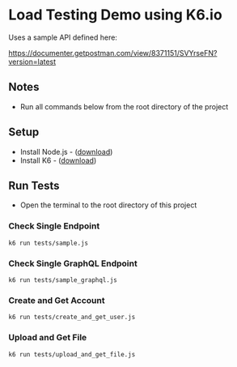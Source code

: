 
# Load Testing Demo using K6.io

Uses a sample API defined here:

https://documenter.getpostman.com/view/8371151/SVYrseFN?version=latest

## Notes

* Run all commands below from the root directory of the project

## Setup

* Install Node.js - ([download](https://nodejs.org/en/download/))
* Install K6 - ([download](https://docs.k6.io/docs/installation))


## Run Tests

* Open the terminal to the root directory of this project

### Check Single Endpoint

`k6 run tests/sample.js`

### Check Single GraphQL Endpoint

`k6 run tests/sample_graphql.js`

### Create and Get Account

`k6 run tests/create_and_get_user.js`

### Upload and Get File

`k6 run tests/upload_and_get_file.js`
